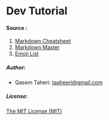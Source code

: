 # Dev Tutorial

#### Source :

1. [Markdown Cheatsheet](https://github.com/adam-p/markdown-here/wiki/Markdown-Cheatsheet)
2. [Markdown Master](https://guides.github.com/features/mastering-markdown/)
3. [Emoji List](https://unicode.org/emoji/charts/full-emoji-list.html)

##### Author:

- Qasem Taheri: taaheeri@gmail.com

##### License:

[The MIT License (MIT)](http://opensource.org/licenses/MIT)

